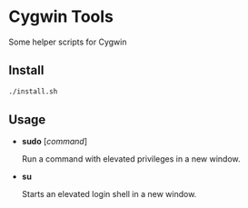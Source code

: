 # Cygwin Tools

Some helper scripts for Cygwin

## Install

```bash
./install.sh
```

## Usage

* **sudo** [*command*]

	Run a command with elevated privileges in a new window.

* **su**

	Starts an elevated login shell in a new window.
